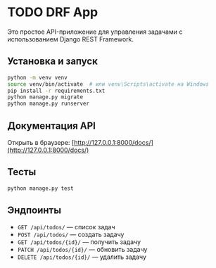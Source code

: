 # TODO DRF App

Это простое API-приложение для управления задачами с использованием Django REST Framework.

## Установка и запуск
```bash
python -m venv venv
source venv/bin/activate  # или venv\Scripts\activate на Windows
pip install -r requirements.txt
python manage.py migrate
python manage.py runserver
```

## Документация API
Открыть в браузере: [http://127.0.0.1:8000/docs/](http://127.0.0.1:8000/docs/)

## Тесты
```bash
python manage.py test
```

## Эндпоинты
- `GET /api/todos/` — список задач
- `POST /api/todos/` — создать задачу
- `GET /api/todos/{id}/` — получить задачу
- `PATCH /api/todos/{id}/` — обновить задачу
- `DELETE /api/todos/{id}/` — удалить задачу

